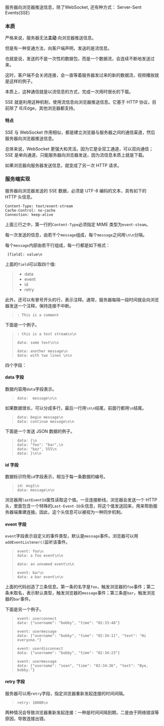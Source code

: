 服务器向浏览器推送信息，除了WebSocket, 还有种方式： Server-Sent Events(SSE)



### 本质

严格来说，服务器无法**主动** 向浏览器推送信息。

但是有一种变通方法，向客户端声明，发送的是流信息。

也就是说，发送的不是一次性的数据包，而是一个数据流，会连续不断地发送过来。

这时，客户端不会关闭连接，会一直等着服务器发过来的新的数据流，视频播放就是这样的例子。

本质上，这种通信就是以流信息的方式，完成一次用时很长的下载。 



SSE 就是利用这种机制，使用流信息向浏览器推送信息。它基于 HTTP 协议，目前除了 IE/Edge，其他浏览器都支持。 



#### 特点

SSE 与 WebSocket 作用相似，都是建立浏览器与服务器之间的通信渠道，然后服务器向浏览器推送信息。

总体来说，WebSocket 更强大和灵活。因为它是全双工通道，可以双向通信；SSE 是单向通道，只能服务器向浏览器发送，因为流信息本质上就是下载。

如果浏览器向服务器发送信息，就变成了另一次 HTTP 请求。





### 服务端实现



服务器向浏览器发送的 SSE 数据，必须是 UTF-8 编码的文本，具有如下的 HTTP 头信息。

 ```
 Content-Type: text/event-stream
 Cache-Control: no-cache
 Connection: keep-alive
 ```

上面三行之中，第一行的`Content-Type`必须指定 MIME 类型为`event-steam`。



每一次发送的信息，由若干个`message`组成，每个`message`之间用`\n\n`分隔。

每个`message`内部由若干行组成，每一行都是如下格式：


` [field]: value\n`


上面的`field`可以取四个值:

> - data
> - event
> - id
> - retry

此外，还可以有冒号开头的行，表示注释。通常，服务器每隔一段时间就会向浏览器发送一个注释，保持连接不中断。

> ```
> : This is a comment
> ```

下面是一个例子。

> ```
> : this is a test stream\n\n
> 
> data: some text\n\n
> 
> data: another message\n
> data: with two lines \n\n
> ```



四个字段：

#### data 字段

数据内容用`data`字段表示。

> ```
> data:  message\n\n
> ```

如果数据很长，可以分成多行，最后一行用`\n\n`结尾，前面行都用`\n`结尾。

> ```
> data: begin message\n
> data: continue message\n\n
> ```

下面是一个发送 JSON 数据的例子。

> ```
> data: {\n
> data: "foo": "bar",\n
> data: "baz", 555\n
> data: }\n\n
> ```

#### id 字段

数据标识符用`id`字段表示，相当于每一条数据的编号。

> ```
> id: msg1\n
> data: message\n\n
> ```

浏览器用`lastEventId`属性读取这个值。一旦连接断线，浏览器会发送一个 HTTP 头，里面包含一个特殊的`Last-Event-ID`头信息，将这个值发送回来，用来帮助服务器端重建连接。因此，这个头信息可以被视为一种同步机制。

#### event 字段

`event`字段表示自定义的事件类型，默认是`message`事件。浏览器可以用`addEventListener()`监听该事件。

> ```
> event: foo\n
> data: a foo event\n\n
> 
> data: an unnamed event\n\n
> 
> event: bar\n
> data: a bar event\n\n
> ```

上面的代码创造了三条信息。第一条的名字是`foo`，触发浏览器的`foo`事件；第二条未取名，表示默认类型，触发浏览器的`message`事件；第三条是`bar`，触发浏览器的`bar`事件。

下面是另一个例子。

> ```
> event: userconnect
> data: {"username": "bobby", "time": "02:33:48"}
> 
> event: usermessage
> data: {"username": "bobby", "time": "02:34:11", "text": "Hi everyone."}
> 
> event: userdisconnect
> data: {"username": "bobby", "time": "02:34:23"}
> 
> event: usermessage
> data: {"username": "sean", "time": "02:34:36", "text": "Bye, bobby."}
> ```

#### retry 字段

服务器可以用`retry`字段，指定浏览器重新发起连接的时间间隔。

> ```
> retry: 10000\n
> ```

两种情况会导致浏览器重新发起连接：一种是时间间隔到期，二是由于网络错误等原因，导致连接出错。